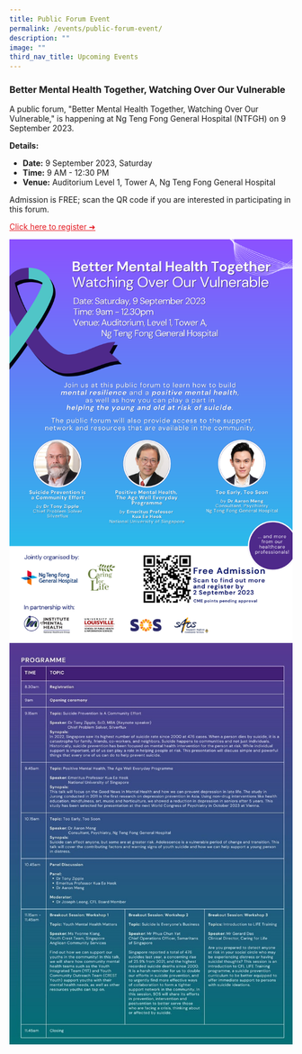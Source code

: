 ```yaml
---
title: Public Forum Event
permalink: /events/public-forum-event/
description: ""
image: ""
third_nav_title: Upcoming Events
---
```

### Better Mental Health Together, Watching Over Our Vulnerable

A public forum, "Better Mental Health Together, Watching Over Our Vulnerable," is happening at Ng Teng Fong General Hospital (NTFGH) on 9 September 2023.

**Details:**

* **Date:** 9 September 2023, Saturday
* **Time:** 9 AM - 12:30 PM
* **Venue:** Auditorium Level 1, Tower A, Ng Teng Fong General Hospital

Admission is FREE; scan the QR code if you are interested in participating in this forum. 

<a style="color: #e41b23 !important;" href="https://docs.google.com/forms/d/e/1FAIpQLSc8W8vx3wjgFb26-6rDOzVzqOGEpASvAyFxXT6VexC38LgqaA/viewform?pli=1">Click here to register ➜</a>

![](/images/full-poster_public%20forum%20-%20better%20mental%20health%20together.png)
![](/images/programme.jpeg)